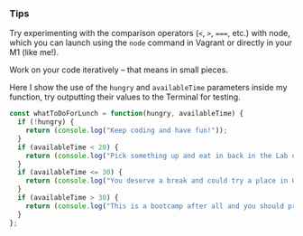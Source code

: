 ### Tips

Try experimenting with the comparison operators (`<`, `>`, `===`, etc.) with node, which you can launch using the `node` command in Vagrant or directly in your M1 (like me!).

Work on your code iteratively – that means in small pieces.

Here I show the use of the `hungry` and `availableTime` parameters inside my function, try outputting their values to the Terminal for testing.

``` javascript
const whatToDoForLunch = function(hungry, availableTime) {
  if (!hungry) {
    return (console.log("Keep coding and have fun!"));
  }
  if (availableTime < 20) {
    return (console.log("Pick something up and eat in back in the Lab or in the kitchen, where you can get to know your fellow classmates."));
  }
  if (availableTime <= 30) {
    return (console.log("You deserve a break and could try a place in Gastown."));
  }
  if (availableTime > 30) {
    return (console.log("This is a bootcamp after all and you should probably reconsider."));
  }
};
```
